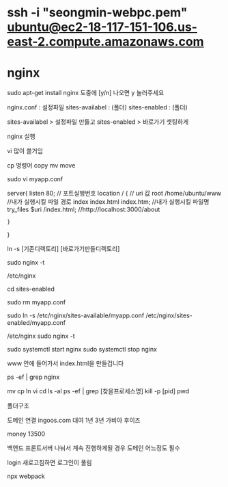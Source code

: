  # ssh -i "seongmin-webpc.pem" ubuntu@ec2-18-117-151-106.us-east-2.compute.amazonaws.com

 # nginx

 sudo apt-get install nginx
 도중에 [y/n] 나오면 y 눌러주세요

 nginx.conf : 설정파일
sites-availabel : (폴더)
sites-enabled : (폴더)

sites-availabel > 설정파일 만들고
sites-enabled > 바로가기 셋팅하게

nginx 실행

vi 많이 쓸거임

cp 명령어
copy
mv
move

sudo vi myapp.conf


server{
    listen 80; // 포트실행번호
    location / { // uri 값
        root /home/ubuntu/www //내가 실행시킬 파일 경로
        index index.html index.htm; //내가 실행시킬 파일명
        try_files $uri /index.html; //http://localhost:3000/about

    }
}

ln -s [기존디렉토리] [바로가기만들디렉토리]

sudo nginx -t

/etc/nginx

cd sites-enabled

sudo rm myapp.conf

sudo ln -s /etc/nginx/sites-available/myapp.conf /etc/nginx/sites-enabled/myapp.conf

/etc/nginx
sudo nginx -t

sudo systemctl start nginx
sudo systemctl stop nginx

www 안에 들어가서 index.html을 만들겁니다

ps -ef | grep nginx


mv
cp
ln
vi
cd
ls -al
ps -ef | grep [찾을프로세스명]
kill -p [pid]
pwd

폴더구조

도메인 연결
ingoos.com 대여 1년 3년
가비아
후이즈


money 13500

백앤드 프론트서버 나눠서 계속 진행하게될 경우
도메인 어느정도 필수

login 새로고침하면 로그인이 풀림

npx webpack





















